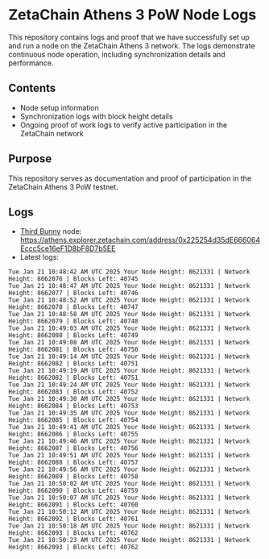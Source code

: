 # ZetaChain Athens 3 PoW Node Logs
This repository contains logs and proof that we have successfully set up and run a node on the ZetaChain Athens 3 network. The logs demonstrate continuous node operation, including synchronization details and performance.

## Contents
- Node setup information
- Synchronization logs with block height details
- Ongoing proof of work logs to verify active participation in the ZetaChain network

## Purpose
This repository serves as documentation and proof of participation in the ZetaChain Athens 3 PoW testnet.

## Logs

- [Third Bunny](https://thirdbunny.xyz/) node: https://athens.explorer.zetachain.com/address/0x225254d35dE666064Eccc5ce16eF1D8bF8D7b5EE
- Latest logs:
```
Tue Jan 21 10:48:42 AM UTC 2025 Your Node Height: 8621331 | Network Height: 8662076 | Blocks Left: 40745
Tue Jan 21 10:48:47 AM UTC 2025 Your Node Height: 8621331 | Network Height: 8662077 | Blocks Left: 40746
Tue Jan 21 10:48:52 AM UTC 2025 Your Node Height: 8621331 | Network Height: 8662078 | Blocks Left: 40747
Tue Jan 21 10:48:58 AM UTC 2025 Your Node Height: 8621331 | Network Height: 8662079 | Blocks Left: 40748
Tue Jan 21 10:49:03 AM UTC 2025 Your Node Height: 8621331 | Network Height: 8662080 | Blocks Left: 40749
Tue Jan 21 10:49:08 AM UTC 2025 Your Node Height: 8621331 | Network Height: 8662081 | Blocks Left: 40750
Tue Jan 21 10:49:14 AM UTC 2025 Your Node Height: 8621331 | Network Height: 8662082 | Blocks Left: 40751
Tue Jan 21 10:49:19 AM UTC 2025 Your Node Height: 8621331 | Network Height: 8662082 | Blocks Left: 40751
Tue Jan 21 10:49:24 AM UTC 2025 Your Node Height: 8621331 | Network Height: 8662083 | Blocks Left: 40752
Tue Jan 21 10:49:30 AM UTC 2025 Your Node Height: 8621331 | Network Height: 8662084 | Blocks Left: 40753
Tue Jan 21 10:49:35 AM UTC 2025 Your Node Height: 8621331 | Network Height: 8662085 | Blocks Left: 40754
Tue Jan 21 10:49:41 AM UTC 2025 Your Node Height: 8621331 | Network Height: 8662086 | Blocks Left: 40755
Tue Jan 21 10:49:46 AM UTC 2025 Your Node Height: 8621331 | Network Height: 8662087 | Blocks Left: 40756
Tue Jan 21 10:49:51 AM UTC 2025 Your Node Height: 8621331 | Network Height: 8662088 | Blocks Left: 40757
Tue Jan 21 10:49:56 AM UTC 2025 Your Node Height: 8621331 | Network Height: 8662089 | Blocks Left: 40758
Tue Jan 21 10:50:02 AM UTC 2025 Your Node Height: 8621331 | Network Height: 8662090 | Blocks Left: 40759
Tue Jan 21 10:50:07 AM UTC 2025 Your Node Height: 8621331 | Network Height: 8662091 | Blocks Left: 40760
Tue Jan 21 10:50:12 AM UTC 2025 Your Node Height: 8621331 | Network Height: 8662092 | Blocks Left: 40761
Tue Jan 21 10:50:18 AM UTC 2025 Your Node Height: 8621331 | Network Height: 8662093 | Blocks Left: 40762
Tue Jan 21 10:50:23 AM UTC 2025 Your Node Height: 8621331 | Network Height: 8662093 | Blocks Left: 40762
```
